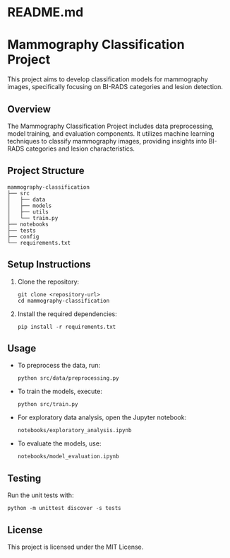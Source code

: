 # README.md

# Mammography Classification Project

This project aims to develop classification models for mammography images, specifically focusing on BI-RADS categories and lesion detection.

## Overview

The Mammography Classification Project includes data preprocessing, model training, and evaluation components. It utilizes machine learning techniques to classify mammography images, providing insights into BI-RADS categories and lesion characteristics.

## Project Structure

```
mammography-classification
├── src
│   ├── data
│   ├── models
│   ├── utils
│   └── train.py
├── notebooks
├── tests
├── config
└── requirements.txt
```

## Setup Instructions

1. Clone the repository:
   ```
   git clone <repository-url>
   cd mammography-classification
   ```

2. Install the required dependencies:
   ```
   pip install -r requirements.txt
   ```

## Usage

- To preprocess the data, run:
  ```
  python src/data/preprocessing.py
  ```

- To train the models, execute:
  ```
  python src/train.py
  ```

- For exploratory data analysis, open the Jupyter notebook:
  ```
  notebooks/exploratory_analysis.ipynb
  ```

- To evaluate the models, use:
  ```
  notebooks/model_evaluation.ipynb
  ```

## Testing

Run the unit tests with:
```
python -m unittest discover -s tests
```

## License

This project is licensed under the MIT License.
